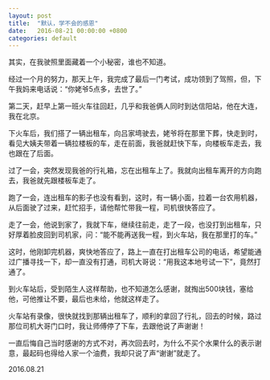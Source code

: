 ```yaml
---
layout: post
title:  "默认，学不会的感恩"
date:   2016-08-21 00:00:00 +0800
categories: default
---
```


其实，在我驶照里面藏着一个小秘密，谁也不知道。

经过一个月的努力，那天上午，我完成了最后一门考试，成功领到了驾照，但，下午我妈来电话说：“你姥爷5点多，去世了。”

第二天，赶早上第一班火车往回赶，几乎和我爸俩人同时到达信阳站，他在大连，我在北京。

下火车后，我们搭了一辆出租车，向吕家塆驶去，姥爷将在那里下葬，快走到时，看见大姨夫带着一辆拉楼板的车，走在前面，我爸就赶快下车，向楼板车走去，我也跟在了后面。

过了一会，突然发现我爸的行礼箱，忘在出租车上了。我就向出租车离开的方向跑去，我爸就先跟楼板车走了。

跑了一会，连出租车的影子也没有看到，这时，有一辆小面，拉着一台农用机器，从后面驶了过来，赶忙招手，请他帮忙带我一程，司机很快答应了。

走了一会，他说到家了，我就下车，继续往前走，走了一段，也没打到出租车，只好厚着脸皮回到司机家，问：“能不能再送我一程，到火车站，我在那里打的车。”

这时，他刚卸完机器，爽快地答应了，路上一直在打出租车公司的电话，希望能通过广播寻找一下，却一直没有打通，司机大哥说：“用我这本地号试一下”，竟然打通了。

到火车站后，受到陌生人这样帮助，也不知道怎么感谢，就掏出500块钱，塞给他，可他推让不要，最后也未给，他就这样走了。

火车站有录像，很快就找到那辆出租车了，顺利的拿回了行礼，回去的时候，路过那位司机大哥门口时，我让师傅停了下车，去跟他说了声谢谢！

一直后悔自己当时感谢的方式不对，再次回去时，为什么不买个水果什么的表示谢意，最起码也得给人家一个油费，我却只说了声“谢谢”就走了。

2016.08.21